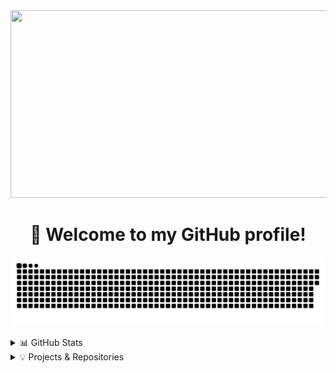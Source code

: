<div align="center">
  <img height="300" width="600" src="https://user-images.githubusercontent.com/74038190/225813708-98b745f2-7d22-48cf-9150-083f1b00d6c9.gif" />
</div>

<h1 align="center">👋 Welcome to my GitHub profile!</h1>

<p align="center">
  <img width="1000" src="assets/github-snake.svg" alt="Commits snake"/>
</p>

<details>
  <summary>📊 GitHub Stats</summary>
  
  <br>
  <div align="center">
    <img src="https://github-readme-stats.vercel.app/api?username=NZK95&show_icons=true&count_private=true&theme=dark" />
    <br><br>
    <img src="https://github-readme-stats.vercel.app/api/top-langs/?username=NZK95&layout=compact&theme=dark" />
  </div>
</details>

<details>
  <summary>💡 Projects & Repositories</summary>
  <br>
  <ul>
  </ul>
</details>

